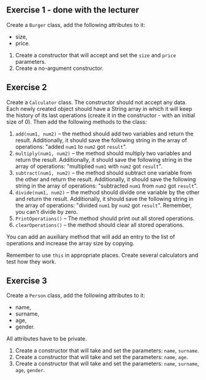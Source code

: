 ## Exercise 1 - done with the lecturer

Create a `Burger` class, add the following attributes to it:

- size,
- price.

1. Create a constructor that will accept and set the `size` and `price` parameters.
2. Create a no-argument constructor.



## Exercise 2

Create a `Calculator` class. The constructor should not accept any data.
Each newly created object should have a String array in which it will keep the history of its last operations (create it in the constructor - with an initial size of 0).
Then add the following methods to the class:

1. ```add(num1, num2)``` – the method should add two variables and return the result. Additionally, it should save the following string in the array of operations: "added ```num1``` to ```num2``` got ```result```".
2. ```multiply(num1, num2)``` – the method should multiply two variables and return the result. Additionally, it should save the following string in the array of operations: "multiplied ```num1``` with ```num2``` got ```result```".
3. ```subtract(num1, num2)``` – the method should subtract one variable from the other and return the result. Additionally, it should save the following string in the array of operations: "subtracted ```num1``` from ```num2``` got ```result```".
4. ```divide(num1, num2)``` – the method should divide one variable by the other and return the result. Additionally, it should save the following string in the array of operations: "divided ```num1``` by ```num2``` got ```result```". Remember, you can't divide by zero.
5. ```PrintOperations()``` – The method should print out all stored operations.
6. ```clearOperations()``` – the method should clear all stored operations.

You can add an auxiliary method that will add an entry to the list of operations and increase the array size by copying.

Remember to use ```this``` in appropriate places.
Create several calculators and test how they work.


## Exercise 3

Create a `Person` class, add the following attributes to it:

- name,
- surname,
- age,
- gender.

All attributes have to be private.

1. Create a constructor that will take and set the parameters: `name`, `surname`.
2. Create a constructor that will take and set the parameters: `name`, `age`.
3. Create a constructor that will take and set the parameters: `name`, `surname`, `age`, `gender`.
